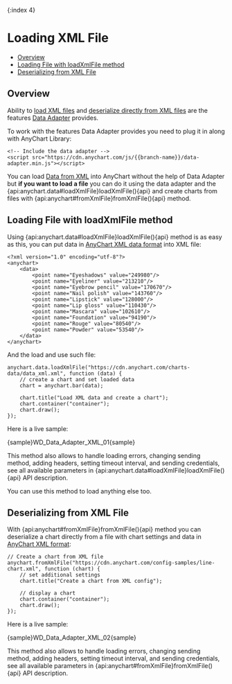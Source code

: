 {:index 4}
# Loading XML File

* [Overview](#overview)
* [Loading File with loadXmlFile method](#loading_file_with_loadxmlfile_method)
* [Deserializing from XML File](#deserializing_from_xml_file)

## Overview

Ability to [load XML files](#loading_file_loadxmlfile_method) and [deserialize directly from XML files](#deserializing_from_xml_file) are the features [Data Adapter](Overview) provides.

To work with the features Data Adapter provides you need to plug it in along with AnyChart Library:

```
<!-- Include the data adapter -->
<script src="https://cdn.anychart.com/js/{{branch-name}}/data-adapter.min.js"></script>
```

You can load [Data from XML](../Data_From_XML) into AnyChart without the help of Data Adapter but **if you want to load a file** you can do it using the data adapter and the {api:anychart.data#loadXmlFile}loadXmlFile(){api} and create charts from files with {api:anychart#fromXmlFile}fromXmlFile(){api} method.

## Loading File with loadXmlFile method

Using {api:anychart.data#loadXmlFile}loadXmlFile(){api} method is as easy as this, you can put data in [AnyChart XML data format](../Data_From_XML) into XML file:

```
<?xml version="1.0" encoding="utf-8"?>
<anychart>
    <data>
        <point name="Eyeshadows" value="249980"/>
        <point name="Eyeliner" value="213210"/>
        <point name="Eyebrow pencil" value="170670"/>
        <point name="Nail polish" value="143760"/>
        <point name="Lipstick" value="128000"/>
        <point name="Lip gloss" value="110430"/>
        <point name="Mascara" value="102610"/>
        <point name="Foundation" value="94190"/>
        <point name="Rouge" value="80540"/>
        <point name="Powder" value="53540"/>
    </data>
</anychart>
```

And the load and use such file:

```
anychart.data.loadXmlFile("https://cdn.anychart.com/charts-data/data_xml.xml", function (data) {
	// create a chart and set loaded data
    chart = anychart.bar(data);

    chart.title("Load XML data and create a chart");
    chart.container("container");
    chart.draw();
});
```

Here is a live sample:

{sample}WD\_Data\_Adapter\_XML\_01{sample}

This method also allows to handle loading errors, changing sending method, adding headers, setting timeout interval, and sending credentials, see all available parameters in {api:anychart.data#loadXmlFile}loadXmlFile(){api} API description.

You can use this method to load anything else too.

## Deserializing from XML File

With {api:anychart#fromXmlFile}fromXmlFile(){api} method you can deserialize a chart directly from a file with chart settings and data in [AnyChart XML format](../Data_From_XML):

```
// Create a chart from XML file
anychart.fromXmlFile("https://cdn.anychart.com/config-samples/line-chart.xml", function (chart) {
	// set additional settings
    chart.title("Create a chart from XML config");

    // display a chart
    chart.container("container");
    chart.draw();
});
```

Here is a live sample:

{sample}WD\_Data\_Adapter\_XML\_02{sample}

This method also allows to handle loading errors, changing sending method, adding headers, setting timeout interval, and sending credentials, see all available parameters in {api:anychart#fromXmlFile}fromXmlFile(){api} API description.